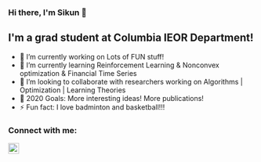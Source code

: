 ### Hi there, I'm Sikun 👋

## I'm a grad student at Columbia IEOR Department!

- 🔭 I’m currently working on Lots of FUN stuff!
- 🌱 I’m currently learning Reinforcement Learning & Nonconvex optimization & Financial Time Series
- 👯 I’m looking to collaborate with researchers working on Algorithms | Optimization | Learning Theories
- 🥅 2020 Goals: More interesting ideas! More publications!
- ⚡ Fun fact: I love badminton and basketball!!!

### Connect with me:

[<img align="left" alt="iamsikun | LinkedIn" width="22px" src="https://cdn.jsdelivr.net/npm/simple-icons@v3/icons/linkedin.svg" />][linkedin]

<br />

<!---
<img align="left" alt="iamsikun's Github Stats" src="https://github-readme-stats.codestackr.vercel.app/api?username=iamsikun&show_icons=true&hide_border=true" />
--->

[linkedin]: https://www.linkedin.com/in/sikun-xu-760685164/
